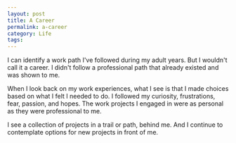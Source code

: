 ```yaml
---
layout: post
title: A Career
permalink: a-career
category: Life
tags: 
---
```

I can identify a work path I've followed during my adult years.  But I wouldn't call it a career. I didn't follow a professional path that already existed and was shown to me. 

When I look back on my work experiences, what I see is that I made choices based on what I felt I needed to do. I followed my curiosity, frustrations, fear, passion, and hopes. The work projects I engaged in were as personal as they were professional to me. 

I see a collection of projects in a trail or path, behind me. And I continue to contemplate options for new projects in front of me. 
